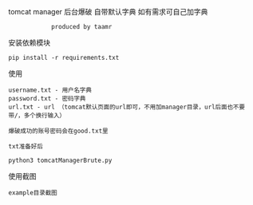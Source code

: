 tomcat manager 后台爆破  自带默认字典  如有需求可自己加字典  

				produced by taamr

安装依赖模块

	pip install -r requirements.txt

使用

	username.txt - 用户名字典
	password.txt - 密码字典
	url.txt	- url （tomcat默认页面的url即可，不用加manager目录，url后面也不要带/，多个换行输入）

	爆破成功的账号密码会在good.txt里
	
	txt准备好后

	python3 tomcatManagerBrute.py

使用截图

	example目录截图

	
